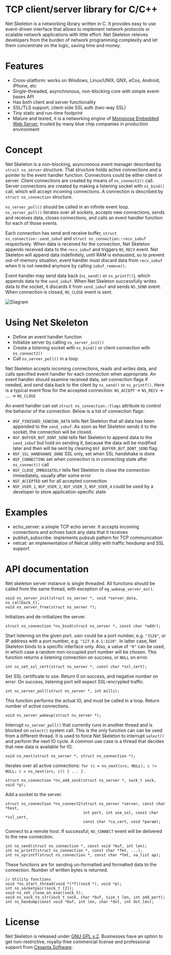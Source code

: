 TCP client/server library for C/C++
===================================

Net Skeleton is a networking library written in C.
It provides easy to use event-driven interface that allows to implement
network protocols or scalable network applications  with little effort.
Net Skeleton releives developers from the burden of network programming
complexity and let them concentrate on the logic, saving time and money.

# Features

- Cross-platform: works on Windows, Linux/UNIX, QNX, eCos, Android, iPhone, etc
- Single-threaded, asynchronous, non-blocking core with simple event-bases API
- Has both client and server functionality
- SSL/TLS support, client-side SSL auth (two-way SSL)
- Tiny static and run-time footprint
- Mature and tested, it is a networking engine of
  [Mongoose Embedded Web Server](https://github.com/cesanta/mongoose),
  trusted by many blue chip companies in production environment

# Concept

Net Skeleton is a non-blocking, asyncronous event manager described by
`struct ns_server` structure. That structure holds active connections
and a pointer to the event handler function. Connections could be either
client or server. Client connections are created by means of
`ns_connect2()` call. Server connections are created by making a listening
socket with `ns_bind()` call, which will accept incoming connections. A
connection is described by `struct ns_connection` structure.

`ns_server_poll()` should be called in an infinite event loop.
`ns_server_poll()` iterates over all sockets, accepts new connections,
sends and receives data, closes connections, and calls an event handler
function for each of those events.

Each connection has send and receive buffer, `struct ns_connection::send_iobuf`
and `struct ns_connection::recv_iobuf` respectively. When data is received
for the connection, Net Skeleton appends received data to the `recv_iobuf` and
triggers `NS_RECV` event. Net Skeleton will append data indefinitely, until
RAM is exhausted, so to prevent out-of-memory situation, event handler must
discard data from `recv_iobuf` when it is not needed anymore by calling
`iobuf_remove()`.

Event handler may send data back (`ns_send()` or
`ns_printf()`), which appends data to the `send_iobuf`. When Net Skeleton
successfully writes data to the socket, it discards it from `send_iobuf` and
sends `NS_SEND` event. When connection is closed, `NS_CLOSE` event is sent.

![Diagram](http://cesanta.com/images/net_skeleton/iobuf.png)

# Using Net Skeleton

- Define an event handler function
- Initialize server by calling `ns_server_init()`
- Create a listening socket with `ns_bind()` or client connection with
  `ns_connect2()`
- Call `ns_server_poll()` in a loop

Net Skeleton accepts incoming connections, reads and writes data, and
calls specified event handler for each connection when appropriate. An
event handler should examine received data, set connection flags if needed,
and send data back to the client by `ns_send()` or `ns_printf()`. Here is a
typical event flow for the accepted connection:
`NS_ACCEPT` -> `NS_RECV` -> .... -> `NS_CLOSE`

An event handler can set `struct ns_connection::flags` attribute to control
the behavior of the connection.  Below is a list of connection flags:

   * `NSF_FINISHED_SENDING_DATA` tells Net Skeleton that all data has been
      appended to the `send_iobuf`. As soon as Net Skeleton sends it to the
      socket, the connection will be closed.
   * `NSF_BUFFER_BUT_DONT_SEND` tells Net Skeleton to append data to the
      `send_iobuf` but hold on sending it, because the data will be modified
      later and then will be sent by clearing `NSF_BUFFER_BUT_DONT_SEND` flag.
   * `NSF_SSL_HANDSHAKE_DONE` SSL only, set when SSL handshake is done
   * `NSF_CONNECTING` set when connection is in connecting state after
      `ns_connect()` call
   * `NSF_CLOSE_IMMEDIATELY` tells Net Skeleton to close the connection
      immediately, usually after some error
   * `NSF_ACCEPTED` set for all accepted connection
   * `NSF_USER_1`, `NSF_USER_2`, `NSF_USER_3`, `NSF_USER_4` could be
      used by a developer to store application-specific state

# Examples

- echo_server: a simple TCP echo server. It accepts incoming connections
  and echoes back any data that it receives
- publish_subscribe: implements pubsub pattern for TCP communication
- netcat: an implementation of Netcat utility with traffic hexdump and
  SSL support


# API documentation

Net skeleton server instance is single threaded. All functions should be
called from the same thread, with exception of `mg_wakeup_server_ex()`.

    void ns_server_init(struct ns_server *, void *server_data, ns_callback_t);
    void ns_server_free(struct ns_server *);

Initializes and de-initializes the server.

    struct ns_connection *ns_bind(struct ns_server *, const char *addr);

Start listening on the given port. `addr` could be a port number,
e.g. `"3128"`, or IP address with a port number, e.g. `"127.0.0.1:3128"`.
In latter case, Net Skeleton binds to a specific interface only. Also,
a value of `"0"` can be used, in which case a random non-occupied port number
will be chosen. This function returns a listening connection on success, or
`NULL` on error.

    int ns_set_ssl_cert(struct ns_server *, const char *ssl_cert);

Set SSL certificate to use. Return 0 on success, and negative number on error.
On success, listening port will expect SSL-encrypted traffic.

    int ns_server_poll(struct ns_server *, int milli);

This function performs the actual IO, and must be called in a loop.
Return number of active connections.

    void ns_server_wakeup(struct ns_server *);

Interrupt `ns_server_poll()` that currently runs in another thread and is
blocked on `select()` system call. This is the only function can can be
used from a different thread. It is used to force Net Skeleton to
interrupt `select()` and perform the next IO cycle. A common use case is
a thread that decides that new data is available for IO.

    void ns_next(struct ns_server *, struct ns_connection *);

Iterates over all active connections:
`for (c = ns_next(srv, NULL); c != NULL; c = ns_next(srv, c)) { ... }` .

    struct ns_connection *ns_add_sock(struct ns_server *, sock_t sock, void *p);

Add a socket to the server.

    struct ns_connection *ns_connect2(struct ns_server *server, const char *host,
                                      int port, int use_ssl, const char *ssl_cert,
                                      const char *ca_cert, void *param);


Connect to a remote host. If successful, `NS_CONNECT` event will be delivered
to the new connection.

    int ns_send(struct ns_connection *, const void *buf, int len);
    int ns_printf(struct ns_connection *, const char *fmt, ...);
    int ns_vprintf(struct ns_connection *, const char *fmt, va_list ap);

These functions are for sending un-formatted and formatted data to the
connection. Number of written bytes is returned.

    // Utility functions
    void *ns_start_thread(void *(*f)(void *), void *p);
    int ns_socketpair(sock_t [2]);
    void ns_set_close_on_exec(sock_t);
    void ns_sock_to_str(sock_t sock, char *buf, size_t len, int add_port);
    int ns_hexdump(const void *buf, int len, char *dst, int dst_len);


# License

Net Skeleton is released under
[GNU GPL v.2](http://www.gnu.org/licenses/old-licenses/gpl-2.0.html).
Businesses have an option to get non-restrictive, royalty-free commercial
license and professional support from
[Cesanta Software](http://cesanta.com).
